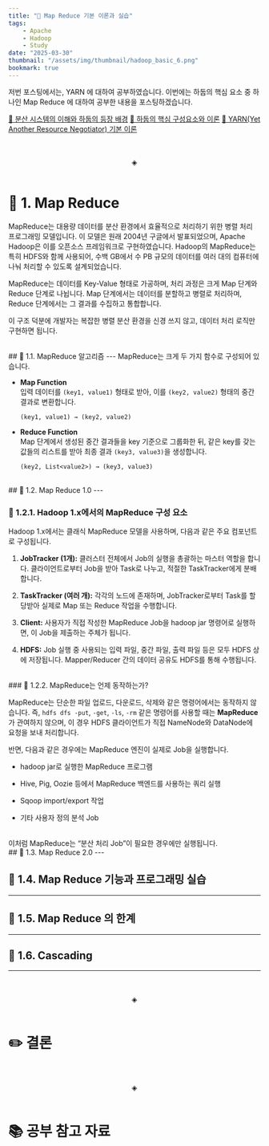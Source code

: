 ```yaml
---
title: "📘 Map Reduce 기본 이론과 실습"
tags:
    - Apache
    - Hadoop
    - Study
date: "2025-03-30"
thumbnail: "/assets/img/thumbnail/hadoop_basic_6.png"
bookmark: true
---
```


저번 포스팅에서는, YARN 에 대하여 공부하였습니다.
이번에는 하둡의 핵심 요소 중 하나인 Map Reduce 에 대하여 공부한 내용을 포스팅하겠습니다.

[📘 분산 시스템의 이해와 하둡의 등장 배경](https://jeondaehong.github.io/%F0%9F%93%96%20%EA%B0%9C%EC%9D%B8%20%EA%B3%B5%EB%B6%80/%F0%9F%91%89%20Apache%20Hadoop/1.%20%EB%B6%84%EC%82%B0%20%EC%8B%9C%EC%8A%A4%ED%85%9C%EC%9D%98%20%EC%9D%B4%ED%95%B4%EC%99%80%20%ED%95%98%EB%91%A1%EC%9D%98%20%EB%93%B1%EC%9E%A5%20%EB%B0%B0%EA%B2%BD.html)
[📘 하둡의 핵심 구성요소와 이론](https://jeondaehong.github.io/%F0%9F%93%96%20%EA%B0%9C%EC%9D%B8%20%EA%B3%B5%EB%B6%80/%F0%9F%91%89%20Apache%20Hadoop/2.%20%ED%95%98%EB%91%A1%EC%9D%98%20%ED%95%B5%EC%8B%AC%20%EA%B5%AC%EC%84%B1%EC%9A%94%EC%86%8C%EC%99%80%20%EC%9D%B4%EB%A1%A0.html)
[📘 YARN(Yet Another Resource Negotiator) 기본 이론](https://jeondaehong.github.io/%F0%9F%93%96%20%EA%B0%9C%EC%9D%B8%20%EA%B3%B5%EB%B6%80/%F0%9F%91%89%20Apache%20Hadoop/3.%20YARN(Yet%20Another%20Resource%20Negotiator)%20%EA%B8%B0%EB%B3%B8%20%EC%9D%B4%EB%A1%A0.html)

<br>
<br>
<div align="center">◈</div>
<br>


# 🐘 1. Map Reduce

MapReduce는 대용량 데이터를 분산 환경에서 효율적으로 처리하기 위한 병렬 처리 프로그래밍 모델입니다.
이 모델은 원래 2004년 구글에서 발표되었으며, Apache Hadoop은 이를 오픈소스 프레임워크로 구현하였습니다.
Hadoop의 MapReduce는 특히 HDFS와 함께 사용되어, 수백 GB에서 수 PB 규모의 데이터를 여러 대의 컴퓨터에 나눠 처리할 수 있도록 설계되었습니다.

MapReduce는 데이터를 Key-Value 형태로 가공하며, 처리 과정은 크게 Map 단계와 Reduce 단계로 나뉩니다.
Map 단계에서는 데이터를 분할하고 병렬로 처리하며, Reduce 단계에서는 그 결과를 수집하고 통합합니다.

이 구조 덕분에 개발자는 복잡한 병렬 분산 환경을 신경 쓰지 않고, 데이터 처리 로직만 구현하면 됩니다.

<br>
## 🐘 1.1. MapReduce 알고리즘
---
MapReduce는 크게 두 가지 함수로 구성되어 있습니다.

- **Map Function**  
  입력 데이터를 `(key1, value1)` 형태로 받아, 이를 `(key2, value2)` 형태의 중간 결과로 변환합니다.
  
  `(key1, value1) → (key2, value2)`
  
- **Reduce Function**  
  Map 단계에서 생성된 중간 결과들을 key 기준으로 그룹화한 뒤, 같은 key를 갖는 값들의 리스트를 받아 최종 결과 `(key3, value3)`을 생성합니다.

  `(key2, List<value2>) → (key3, value3)`

<br>
## 🐘 1.2. Map Reduce 1.0
---

### 🐘 1.2.1. Hadoop 1.x에서의 MapReduce 구성 요소

Hadoop 1.x에서는 클래식 MapReduce 모델을 사용하며, 다음과 같은 주요 컴포넌트로 구성됩니다.

  1. **JobTracker (1개):**
     클러스터 전체에서 Job의 실행을 총괄하는 마스터 역할을 합니다.
     클라이언트로부터 Job을 받아 Task로 나누고, 적절한 TaskTracker에게 분배합니다.

  2. **TaskTracker (여러 개):**
     각각의 노드에 존재하며, JobTracker로부터 Task를 할당받아 실제로 Map 또는 Reduce 작업을 수행합니다.

  3. **Client:**
     사용자가 직접 작성한 MapReduce Job을 hadoop jar 명령어로 실행하면, 이 Job을 제출하는 주체가 됩니다.

  4. **HDFS:**
     Job 실행 중 사용되는 입력 파일, 중간 파일, 출력 파일 등은 모두 HDFS 상에 저장됩니다.
     Mapper/Reducer 간의 데이터 공유도 HDFS를 통해 수행됩니다.

<br>
### 🐘 1.2.2. MapReduce는 언제 동작하는가?

MapReduce는 단순한 파일 업로드, 다운로드, 삭제와 같은 명령어에서는 동작하지 않습니다.
즉, `hdfs dfs -put`, `-get`, `-ls`, `-rm` 같은 명령어를 사용할 때는 **MapReduce**가 관여하지 않으며,
이 경우 HDFS 클라이언트가 직접 NameNode와 DataNode에 요청을 보내 처리합니다.

반면, 다음과 같은 경우에는 MapReduce 엔진이 실제로 Job을 실행합니다.

- hadoop jar로 실행한 MapReduce 프로그램

- Hive, Pig, Oozie 등에서 MapReduce 백엔드를 사용하는 쿼리 실행

- Sqoop import/export 작업

- 기타 사용자 정의 분석 Job

<br>
이처럼 MapReduce는 “분산 처리 Job”이 필요한 경우에만 실행됩니다.

<br>
## 🐘 1.3. Map Reduce 2.0
---

## 🐘 1.4. Map Reduce 기능과 프로그래밍 실습
---

## 🐘 1.5. Map Reduce 의 한계
---

## 🐘 1.6. Cascading
---

<br>
<br>
<div align="center">◈</div>
<br>

# ✏️ 결론

<br>
<br>
<div align="center">◈</div>
<br>

# 📚 공부 참고 자료
